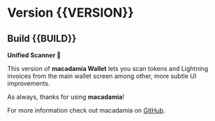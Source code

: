 # Version {{VERSION}}
## Build {{BUILD}}

**Unified Scanner 📸**

This version of **macadamia Wallet** lets you scan tokens and Lightning invoices from the main wallet screen among other, more subtle UI improvements.


As always, thanks for using **macadamia**!

For more information check out macadamia on [GitHub](https://github.com/zeugmaster/macadamia).
